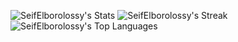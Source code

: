![SeifElborolossy's Stats](https://github-readme-stats.vercel.app/api?username=SeifElborolossy&theme=vue-dark&show_icons=true&hide_border=true&count_private=true)
![SeifElborolossy's Streak](https://github-readme-streak-stats.herokuapp.com/?user=SeifElborolossy&theme=vue-dark&hide_border=true)</br>
![SeifElborolossy's Top Languages](https://github-readme-stats.vercel.app/api/top-langs/?username=SeifElborolossy&theme=vue-dark&show_icons=true&hide_border=true&layout=compact)
